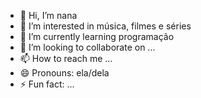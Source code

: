 - 👋 Hi, I’m nana
- 👀 I’m interested in música, filmes e séries
- 🌱 I’m currently learning programação
- 💞️ I’m looking to collaborate on ...
- 📫 How to reach me ...
- 😄 Pronouns: ela/dela
- ⚡ Fun fact: ...

<!---
llovmnty/llovmnty is a ✨ special ✨ repository because its `README.md` (this file) appears on your GitHub profile.
You can click the Preview link to take a look at your changes.
--->
